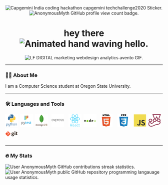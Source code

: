 <!--### Hi there 👋-->

<!--
**4N0NYM0U5MY7H/4N0NYM0U5MY7H** is a ✨ _special_ ✨ repository because its `README.md` (this file) appears on your GitHub profile.

Here are some ideas to get you started:

- 🔭 I’m currently working on ...
- 🌱 I’m currently learning ...
- 👯 I’m looking to collaborate on ...
- 🤔 I’m looking for help with ...
- 💬 Ask me about ...
- 📫 How to reach me: ...
- 😄 Pronouns: ...
- ⚡ Fun fact: ...
-->
<div id="header" align="center">
  <img src="https://media.giphy.com/media/gjrYDwbjnK8x36xZIO/giphy.gif" alt="Capgemini India coding hackathon capgemini techchallenge2020 Sticker." width="100"/>
<div id="badges">
</div>
  <img src="https://komarev.com/ghpvc/?username=4N0NYM0U5MY7H&style=flat-square&color=blue" alt="AnonymousMyth GitHub profile view count badge."/>
  <h1>
    hey there
    <img src="https://media.giphy.com/media/hvRJCLFzcasrR4ia7z/giphy.gif" alt="Animated hand waving hello." width="30px"/>
  </h1>
</div>
<div align="center">
  <img src="https://media.giphy.com/media/dWesBcTLavkZuG35MI/giphy.gif" alt="LF DIGITAL marketing webdesign analytics avento GIF." width="600px"/>
</div>

---
### :man_technologist: About Me
I am a Computer Science student at Oregon State University.

---
### :hammer_and_wrench: Languages and Tools

<div>
<img src="https://github.com/devicons/devicon/blob/master/icons/python/python-original-wordmark.svg" alt="Python icon." width="40" />&nbsp;
<img src="https://github.com/devicons/devicon/blob/master/icons/pytest/pytest-original-wordmark.svg" alt="Pytest icon." width="40" />&nbsp;
<picture>
  <source
    srcset="https://github.com/devicons/devicon/blob/master/icons/mongodb/mongodb-plain-wordmark.svg"
    media="(prefers-color-scheme: dark)"
  />
  <source
    srcset="https://github.com/devicons/devicon/blob/master/icons/mongodb/mongodb-original-wordmark.svg"
    media="(prefers-color-scheme: light), (prefers-color-scheme: no-preference)"
  />
  <img src="https://github.com/devicons/devicon/blob/master/icons/mongodb/mongodb-original-wordmark.svg" alt="Mongo DB icon." width="40" />
</picture>&nbsp;
<picture>
  <source
    srcset="https://github.com/4N0NYM0U5MY7H/4N0NYM0U5MY7H/blob/main/.github/express-plain-wordmark.svg"
    media="(prefers-color-scheme: dark)"
  />
  <source
    srcset="https://github.com/devicons/devicon/blob/master/icons/express/express-original-wordmark.svg"
    media="(prefers-color-scheme: light), (prefers-color-scheme: no-preference)"
  />
  <img src="https://github.com/devicons/devicon/blob/master/icons/express/express-original-wordmark.svg" alt="Express JS icon." width="40" />&nbsp;
</picture>&nbsp;
<img src="https://github.com/devicons/devicon/blob/master/icons/react/react-original-wordmark.svg" alt="React icon." width="40" />&nbsp;
<picture>
  <source
    srcset="https://github.com/devicons/devicon/blob/master/icons/nodejs/nodejs-plain-wordmark.svg"
    media="(prefers-color-scheme: dark)"
  />
  <source
    srcset="https://github.com/devicons/devicon/blob/master/icons/nodejs/nodejs-original-wordmark.svg"
    media="(prefers-color-scheme: light), (prefers-color-scheme: no-preference)"
  />
  <img src="https://github.com/devicons/devicon/blob/master/icons/nodejs/nodejs-original-wordmark.svg" alt="Node JS icon." width="40" />
</picture>&nbsp;
<picture>
  <source
    srcset="https://github.com/devicons/devicon/blob/master/icons/html5/html5-plain-wordmark.svg"
    media="(prefers-color-scheme: dark)"
  />
  <source
    srcset="https://github.com/devicons/devicon/blob/master/icons/html5/html5-original-wordmark.svg"
    media="(prefers-color-scheme: light), (prefers-color-scheme: no-preference)"
  />
  <img src="https://github.com/devicons/devicon/blob/master/icons/html5/html5-original-wordmark.svg" alt="HTML 5 icon." width="40" />&nbsp;
</picture>&nbsp;
<picture>
  <source
    srcset="https://github.com/devicons/devicon/blob/master/icons/css3/css3-plain-wordmark.svg"
    media="(prefers-color-scheme: dark)"
  />
  <source
    srcset="https://github.com/devicons/devicon/blob/master/icons/css3/css3-original-wordmark.svg"
    media="(prefers-color-scheme: light), (prefers-color-scheme: no-preference)"
  />
  <img src="https://github.com/devicons/devicon/blob/master/icons/css3/css3-original-wordmark.svg" alt="CSS 3 icon." width="40" />
</picture>&nbsp;
<img src="https://github.com/devicons/devicon/blob/master/icons/javascript/javascript-original.svg" alt="JavaScript icon." width="40" />&nbsp;
<img src="https://github.com/devicons/devicon/blob/master/icons/jest/jest-plain.svg" alt="Jest icon." width="40" />&nbsp;
<picture>
  <source
    srcset="https://github.com/devicons/devicon/blob/master/icons/git/git-plain-wordmark.svg"
    media="(prefers-color-scheme: dark)"
  />
  <source
    srcset="https://github.com/devicons/devicon/blob/master/icons/git/git-original-wordmark.svg"
    media="(prefers-color-scheme: light), (prefers-color-scheme: no-preference)"
  />
  <img src="https://github.com/devicons/devicon/blob/master/icons/git/git-original-wordmark.svg" alt="Git icon." width="40" />
</picture>&nbsp;
</div>

---
### :fire: My Stats

<picture>
  <source
    srcset="https://streak-stats.demolab.com?user=4N0NYM0U5MY7H&theme=highcontrast"
    media="(prefers-color-scheme: dark)"
  />
  <source
    srcset="https://streak-stats.demolab.com?user=4N0NYM0U5MY7H"
    media="(prefers-color-scheme: light), (prefers-color-scheme: no-preference)"      
  />
  <img src="https://streak-stats.demolab.com?user=4N0NYM0U5MY7H" alt="User AnonymousMyth GitHub contributions streak statistics." />
</picture>
<br />
<picture>
  <source
    srcset="https://github-readme-stats.vercel.app/api/top-langs/?username=4N0NYM0U5MY7H&layout=compact&count_private=true&theme=vision-friendly-dark"
    media="(prefers-color-scheme: dark)"
  />
  <source
    srcset="https://github-readme-stats.vercel.app/api/top-langs/?username=4N0NYM0U5MY7H&layout=compact&count_private=true"
    media="(prefers-color-scheme: light), (prefers-color-scheme: no-preference)"
  />
  <img src="https://github-readme-stats.vercel.app/api/top-langs/?username=4N0NYM0U5MY7H&layout=compact&count_private=true" alt="User AnonymousMyth public GitHub repository programming langauage usage statistics." />
</picture>

